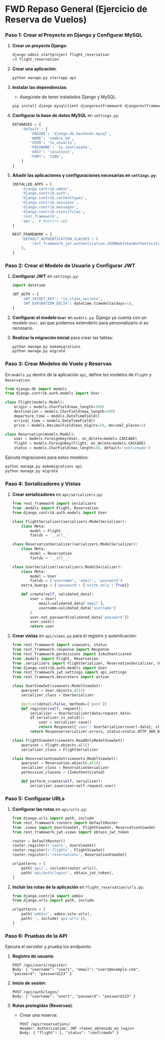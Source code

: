 # FWD Repaso General (Ejercicio de Reserva de Vuelos)

### Paso 1: Crear el Proyecto en Django y Configurar MySQL

1. **Crear un proyecto Django**:
   ```bash
   django-admin startproject flight_reservation
   cd flight_reservation
   ```

2. **Crear una aplicación**:
   ```bash
   python manage.py startapp api
   ```

3. **Instalar las dependencias**:
   - Asegúrate de tener instalados Django y MySQL.
   ```bash
   pip install django mysqlclient djangorestframework djangorestframework-jwt
   ```

4. **Configurar la base de datos MySQL** en `settings.py`:
   ```python
   DATABASES = {
       'default': {
           'ENGINE': 'django.db.backends.mysql',
           'NAME': 'nombre_bd',
           'USER': 'tu_usuario',
           'PASSWORD': 'tu_contraseña',
           'HOST': 'localhost',
           'PORT': '3306',
       }
   }
   ```

5. **Añadir las aplicaciones y configuraciones necesarias en `settings.py`**:
   ```python
   INSTALLED_APPS = [
       'django.contrib.admin',
       'django.contrib.auth',
       'django.contrib.contenttypes',
       'django.contrib.sessions',
       'django.contrib.messages',
       'django.contrib.staticfiles',
       'rest_framework',
       'api',  # Nuestra app
   ]

   REST_FRAMEWORK = {
       'DEFAULT_AUTHENTICATION_CLASSES': (
           'rest_framework_jwt.authentication.JSONWebTokenAuthentication',
       ),
   }
   ```

### Paso 2: Crear el Modelo de Usuario y Configurar JWT

1. **Configurar JWT** en `settings.py`:
   ```python
   import datetime

   JWT_AUTH = {
       'JWT_SECRET_KEY': 'tu_clave_secreta',
       'JWT_EXPIRATION_DELTA': datetime.timedelta(days=1),
   }
   ```

2. **Configurar el modelo `User`** en `models.py`:
   Django ya cuenta con un modelo `User`, así que podemos extenderlo para personalizarlo si es necesario.

3. **Realizar la migración inicial** para crear las tablas:
   ```bash
   python manage.py makemigrations
   python manage.py migrate
   ```

### Paso 3: Crear Modelos de Vuelo y Reservas

En `models.py` dentro de la aplicación `api`, define los modelos de `Flight` y `Reservation`:

```python
from django.db import models
from django.contrib.auth.models import User

class Flight(models.Model):
    origin = models.CharField(max_length=100)
    destination = models.CharField(max_length=100)
    departure_time = models.DateTimeField()
    arrival_time = models.DateTimeField()
    price = models.DecimalField(max_digits=10, decimal_places=2)

class Reservation(models.Model):
    user = models.ForeignKey(User, on_delete=models.CASCADE)
    flight = models.ForeignKey(Flight, on_delete=models.CASCADE)
    status = models.CharField(max_length=20, default='confirmado')
```

Ejecuta migraciones para estos modelos:

```bash
python manage.py makemigrations api
python manage.py migrate
```

### Paso 4: Serializadores y Vistas

1. **Crear serializadores** en `api/serializers.py`:

   ```python
   from rest_framework import serializers
   from .models import Flight, Reservation
   from django.contrib.auth.models import User

   class FlightSerializer(serializers.ModelSerializer):
       class Meta:
           model = Flight
           fields = '__all__'

   class ReservationSerializer(serializers.ModelSerializer):
       class Meta:
           model = Reservation
           fields = '__all__'

   class UserSerializer(serializers.ModelSerializer):
       class Meta:
           model = User
           fields = ('username', 'email', 'password')
       extra_kwargs = {'password': {'write_only': True}}

       def create(self, validated_data):
           user = User(
               email=validated_data['email'],
               username=validated_data['username']
           )
           user.set_password(validated_data['password'])
           user.save()
           return user
   ```

2. **Crear vistas** en `api/views.py` para el registro y autenticación:

   ```python
   from rest_framework import viewsets, status
   from rest_framework.response import Response
   from rest_framework.permissions import IsAuthenticated
   from .models import Flight, Reservation
   from .serializers import FlightSerializer, ReservationSerializer, UserSerializer
   from django.contrib.auth.models import User
   from rest_framework_jwt.settings import api_settings
   from rest_framework.decorators import action

   class UserViewSet(viewsets.ModelViewSet):
       queryset = User.objects.all()
       serializer_class = UserSerializer

       @action(detail=False, methods=['post'])
       def register(self, request):
           serializer = UserSerializer(data=request.data)
           if serializer.is_valid():
               user = serializer.save()
               return Response({'user': UserSerializer(user).data}, status=status.HTTP_201_CREATED)
           return Response(serializer.errors, status=status.HTTP_400_BAD_REQUEST)

   class FlightViewSet(viewsets.ReadOnlyModelViewSet):
       queryset = Flight.objects.all()
       serializer_class = FlightSerializer

   class ReservationViewSet(viewsets.ModelViewSet):
       queryset = Reservation.objects.all()
       serializer_class = ReservationSerializer
       permission_classes = [IsAuthenticated]

       def perform_create(self, serializer):
           serializer.save(user=self.request.user)
   ```

### Paso 5: Configurar URLs

1. **Configurar las rutas** en `api/urls.py`:

   ```python
   from django.urls import path, include
   from rest_framework.routers import DefaultRouter
   from .views import UserViewSet, FlightViewSet, ReservationViewSet
   from rest_framework_jwt.views import obtain_jwt_token

   router = DefaultRouter()
   router.register(r'users', UserViewSet)
   router.register(r'flights', FlightViewSet)
   router.register(r'reservations', ReservationViewSet)

   urlpatterns = [
       path('api/', include(router.urls)),
       path('api/auth/login/', obtain_jwt_token),
   ]
   ```

2. **Incluir las rutas de la aplicación** en `flight_reservation/urls.py`:

   ```python
   from django.contrib import admin
   from django.urls import path, include

   urlpatterns = [
       path('admin/', admin.site.urls),
       path('', include('api.urls')),
   ]
   ```

### Paso 6: Pruebas de la API

Ejecuta el servidor y prueba los endpoints:

1. **Registro de usuario**:
   ```plaintext
   POST /api/users/register/
   Body: { "username": "user1", "email": "user1@example.com", "password": "password123" }
   ```

2. **Inicio de sesión**:
   ```plaintext
   POST /api/auth/login/
   Body: { "username": "user1", "password": "password123" }
   ```

3. **Rutas protegidas (Reservas)**:
   - Crear una reserva:
     ```plaintext
     POST /api/reservations/
     Header: Authorization: JWT <token_obtenido_en_login>
     Body: { "flight": 1, "status": "confirmado" }
     ```
